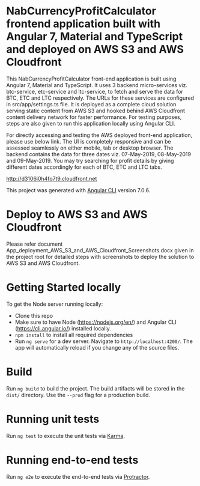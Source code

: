 # NabCurrencyProfitCalculator frontend application built with Angular 7, Material and TypeScript and deployed on AWS S3 and AWS Cloudfront

This NabCurrencyProfitCalculator front-end application is built using Angular 7, Material and TypeScript. It uses 3 backend micro-services viz. btc-service, etc-service and ltc-service, to fetch and serve the data for BTC, ETC and LTC respectively. The URLs for these services are configured in src/app/settings.ts file. It is deployed as a complete cloud solution serving static content from AWS S3 and hooked behind AWS Cloudfront content delivery network for faster performance. For testing purposes, steps are also given to run this application locally using Angular CLI.

For directly accessing and testing the AWS deployed front-end application, please use below link. The UI is completely responsive and can be assessed seamlessly on either mobile, tab or desktop browser. The backend contains the data for three dates viz. 07-May-2019, 08-May-2019 and 09-May-2019. You may try searching for profit details by giving different dates accordingly for each of BTC, ETC and LTC tabs.

http://d3106i0h4fo7t9.cloudfront.net

This project was generated with [Angular CLI](https://github.com/angular/angular-cli) version 7.0.6.

# Deploy to AWS S3 and AWS Cloudfront

Please refer document App_deployment_AWS_S3_and_AWS_Cloudfront_Screenshots.docx given in the project root for detailed steps with screenshots to deploy the solution to AWS S3 and AWS Cloudfront.

# Getting Started locally

To get the Node server running locally:

- Clone this repo
- Make sure to have Node (https://nodejs.org/en/) and Angular CLI (https://cli.angular.io/) installed locally.
- `npm install` to install all required dependencies
- Run `ng serve` for a dev server. Navigate to `http://localhost:4200/`. The app will automatically reload if you change any of the source files.

# Build

Run `ng build` to build the project. The build artifacts will be stored in the `dist/` directory. Use the `--prod` flag for a production build.

# Running unit tests

Run `ng test` to execute the unit tests via [Karma](https://karma-runner.github.io).

# Running end-to-end tests

Run `ng e2e` to execute the end-to-end tests via [Protractor](http://www.protractortest.org/).
